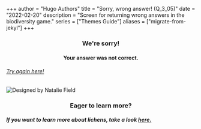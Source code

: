 +++
author = "Hugo Authors"
title = "Sorry, wrong answer! (Q_3_05)"
date = "2022-02-20"
description = "Screen for returning wrong answers in the biodiversity game."
series = ["Themes Guide"]
aliases = ["migrate-from-jekyl"]
+++

### <center> We're sorry! </center>
#### <center> Your answer was not correct. 
###### [Try again here!](https://biodivgame.github.io/archive/question-3_05/question-3_05/)

![Designed by Natalie Field](/img/lichens.jpg)

### <center> Eager to learn more? </center>

##### If you want to learn more about lichens, take a look [here.](https://www.deschuteslandtrust.org/news/blog/2016-blog-posts/five-fun-facts-about-lichen)
